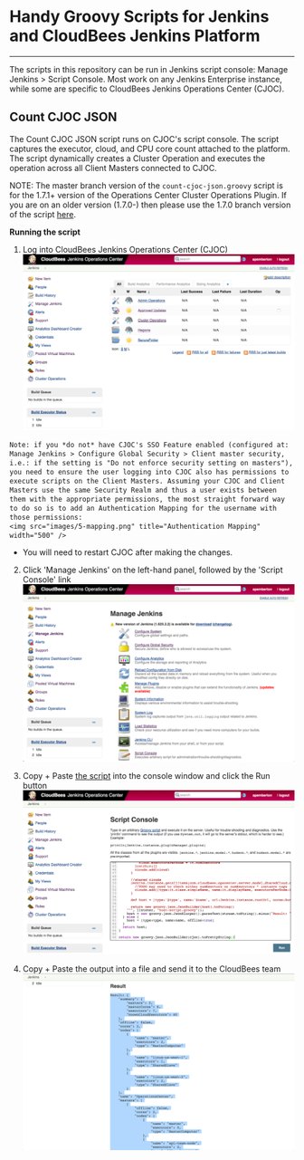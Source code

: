 # Handy Groovy Scripts for Jenkins and CloudBees Jenkins Platform

-----------------------------------
The scripts in this repository can be run in Jenkins script console: Manage Jenkins > Script Console. Most work on any Jenkins Enterprise instance, while some are specific to CloudBees Jenkins Operations Center (CJOC).

## Count CJOC JSON

The Count CJOC JSON script runs on CJOC's script console. The script captures the executor, cloud, and CPU core count attached to the platform. The script dynamically creates a Cluster Operation and executes the operation across all Client Masters connected to CJOC.

NOTE: The master branch version of the `count-cjoc-json.groovy` script is for the 1.7.1+ version of the Operations Center Cluster Operations Plugin. If you are on an older version (1.7.0-) then please use the 1.7.0 branch version of the script [here](https://github.com/cloudbees/jenkins-scripts/blob/1.7.0/count-cjoc-json.groovy).

**Running the script**

1.    Log into CloudBees Jenkins Operations Center (CJOC)
    <img src="images/1-login.png" title="Login into CJOC" width="500" />

    Note: if you *do not* have CJOC's SSO Feature enabled (configured at: Manage Jenkins > Configure Global Security > Client master security, i.e.: if the setting is "Do not enforce security setting on masters"), you need to ensure the user logging into CJOC also has permissions to execute scripts on the Client Masters. Assuming your CJOC and Client Masters use the same Security Realm and thus a user exists between them with the appropriate permissions, the most straight forward way to do so is to add an Authentication Mapping for the username with those permissions:
    <img src="images/5-mapping.png" title="Authentication Mapping" width="500" />

  * You will need to restart CJOC after making the changes.

2.    Click 'Manage Jenkins' on the left-hand panel, followed by the 'Script Console' link
    <img src="images/2-manage-jenkins.png" title="Manage Jenkins" width="500" />

3.    Copy + Paste [the script](https://github.com/cloudbees/jenkins-scripts/blob/master/count-cjoc-json.groovy) into the console window and click the Run button
    <img src="images/3-script-console.png" title="Script Console" width="500" />

4.    Copy + Paste the output into a file and send it to the CloudBees team
    <img src="images/4-result.png" title="Result" width="500" />
